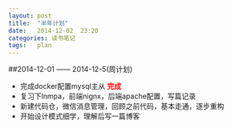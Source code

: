 ```yaml
---
layout: post
title:  "半年计划"
date:   2014-12-02  23:20
categories: 读书笔记
tags:   plan
---
```

<style>
.finish{
    font-weight:bold;
    color:red;
    }
</style>
##2014-12-01 —— 2014-12-5(周计划)

* 完成docker配置mysql主从 <span class="finish"> 完成</span>
* 复习下lnmpa，前端nignx，后端apache配置，写篇记录
* 新建代码仓，微信消息管理，回顾之前代码，基本走通，逐步重构
* 开始设计模式细学，理解后写一篇博客
